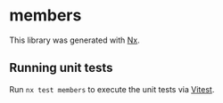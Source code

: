 # members

This library was generated with [Nx](https://nx.dev).

## Running unit tests

Run `nx test members` to execute the unit tests via [Vitest](https://vitest.dev/).
